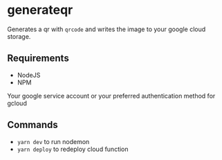 # generateqr

Generates a qr with `qrcode` and writes the image to your google cloud storage.

## Requirements

- NodeJS
- NPM

Your google service account or your preferred authentication method for gcloud

## Commands

- `yarn dev` to run nodemon
- `yarn deploy` to redeploy cloud function
